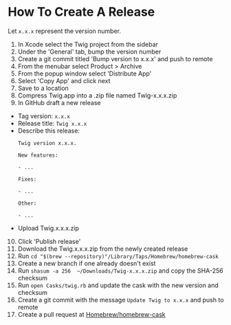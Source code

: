 # How To Create A Release

Let `x.x.x` represent the version number.

1. In Xcode select the Twig project from the sidebar
2. Under the 'General' tab, bump the version number
3. Create a git commit titled 'Bump version to x.x.x' and push to remote
4. From the menubar select Product > Archive
5. From the popup window select 'Distribute App'
6. Select 'Copy App' and click next
7. Save to a location
8. Compress Twig.app into a .zip file named Twig-x.x.x.zip
9. In GitHub draft a new release
  - Tag version: `x.x.x`
  - Release title: `Twig x.x.x`
  - Describe this release:
    ```
    Twig version x.x.x.

    New features:

    - ...

    Fixes:

    - ...

    Other:

    - ...
    ```
  - Upload Twig.x.x.x.zip
10. Click 'Publish release'
11. Download the Twig.x.x.x.zip from the newly created release
12. Run `cd "$(brew --repository)"/Library/Taps/Homebrew/homebrew-cask`
13. Create a new branch if one already doesn't exist
14. Run `shasum -a 256  ~/Downloads/Twig-x.x.x.zip` and copy the SHA-256 checksum
15. Run `open Casks/twig.rb` and update the cask with the new version and checksum
16. Create a git commit with the message `Update Twig to x.x.x` and push to remote
17. Create a pull request at [Homebrew/homebrew-cask](https://github.com/Homebrew/homebrew-cask/pulls)
